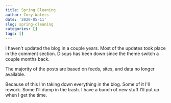 ```yaml
---
title: Spring Cleaning
author: Cory Waters
date: '2020-05-11'
slug: spring-cleaning
categories: []
tags: []
---
```


I haven't updated the blog in a couple years. Most of the updates took place in the comment section. Disqus has been down since the theme switch a couple months back. 

The majority of the posts are based on feeds, sites, and data no longer available. 

Because of this I'm taking down everything in the blog. Some of it I'll rework. Some I'll dump in the trash. I have a bunch of new stuff I'll put up when I get the time.


